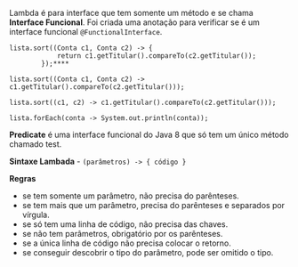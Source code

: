 Lambda é para interface que tem somente um método e se chama **Interface Funcional**.
Foi criada uma anotação para verificar se é um interface funcional `@FunctionalInterface`.

```
lista.sort((Conta c1, Conta c2) -> {
			return c1.getTitular().compareTo(c2.getTitular());
		});****
```

```
lista.sort((Conta c1, Conta c2) -> c1.getTitular().compareTo(c2.getTitular()));
```

```
lista.sort((c1, c2) -> c1.getTitular().compareTo(c2.getTitular()));
```

```
lista.forEach(conta -> System.out.println(conta));
```

**Predicate** é uma interface funcional do Java 8 que só tem um único método chamado test.

**Sintaxe Lambada** - `(parâmetros) -> { código }`

**Regras**
* se tem somente um parâmetro, não precisa do parênteses.
* se tem mais que um parâmetro, precisa do parênteses e separados por vírgula.
* se só tem uma linha de código, não precisa das chaves.
* se não tem parâmetros, obrigatório por os parênteses.
* se a única linha de código não precisa colocar o retorno.
* se conseguir descobrir o tipo do parâmetro, pode ser omitido o tipo.
